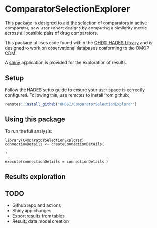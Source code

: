 # ComparatorSelectionExplorer
This package is designed to aid the selection of comparators in active comparator, new user cohort designs by computing
a similarity metric across all possible pairs of drug comparators.

This package utilises code found within the [OHDSI HADES Library](https://ohdsi.github.com/HADES]) and is designed to
work on observational databases conforming to the OMOP CDM.

A [shiny](https://data.ohdsi.org/ComparatorSelectionExplorer) application is provided for the exploration of results.

## Setup
Follow the HADES setup guide to ensure your user space is correctly configured.
Following this, use remotes to install from github:

```r
remotes::install_github("OHDSI/ComparatorSelectionExplorer")
```

## Using this package
To run the full analysis:
```{r}
library(ComparatorSelectionExplorer)
connectionDetails <- createConnectionDetails(
 
)

execute(connectionDetails = connectionDetails,)

```

## Results exploration


## TODO
* Github repo and actions
* Shiny app changes
* Export results from tables
* Results data model creation